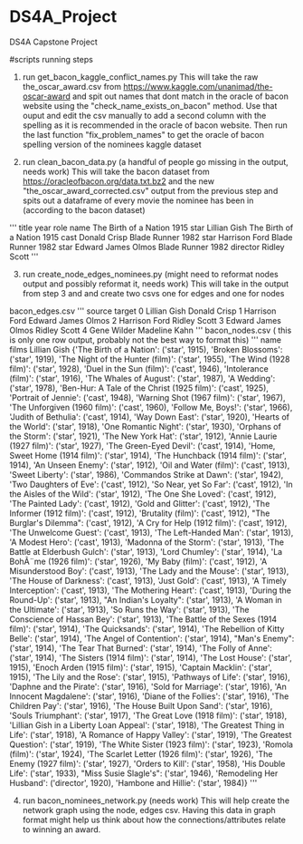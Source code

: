 # DS4A_Project
DS4A Capstone Project


#scripts running steps

1. run get_bacon_kaggle_conflict_names.py
This will take the raw the_oscar_award.csv from https://www.kaggle.com/unanimad/the-oscar-award and spit out names that dont match in the oracle of bacon website using the "check_name_exists_on_bacon" method. Use that ouput and edit the csv manually to add a second column with the spelling as it is recommended in the oracle of bacon website. Then run the last function "fix_problem_names" to get the oracle of bacon spelling version of the nominees kaggle dataset

2. run clean_bacon_data.py (a handful of people go missing in the output, needs work)
This will take the bacon dataset from https://oracleofbacon.org/data.txt.bz2
and the new "the_oscar_award_corrected.csv" output from the previous step and 
spits out a dataframe of every movie the nominee has been in (according to the bacon dataset)

'''
title	year	role	name
The Birth of a Nation	1915	star	Lillian Gish
The Birth of a Nation	1915	cast	Donald Crisp
Blade Runner	1982	star	Harrison Ford
Blade Runner	1982	star	Edward James Olmos
Blade Runner	1982	director	Ridley Scott
'''


3. run create_node_edges_nominees.py (might need to reformat nodes output and possibly reformat it, needs work)
This will take in the output from step 3 and 
and create two csvs one for edges and one for nodes

bacon_edges.csv
'''
               source              target
0        Lillian Gish        Donald Crisp
1       Harrison Ford  Edward James Olmos
2       Harrison Ford        Ridley Scott
3  Edward James Olmos        Ridley Scott
4         Gene Wilder       Madeline Kahn
'''
bacon_nodes.csv ( this is only one row output, probably not the best way to format this)
'''
name	films
Lillian Gish	{'The Birth of a Nation': ('star', 1915), 'Broken Blossoms': ('star', 1919), 'The Night of the Hunter (film)': ('star', 1955), 'The Wind (1928 film)': ('star', 1928), 'Duel in the Sun (film)': ('cast', 1946), 'Intolerance (film)': ('star', 1916), 'The Whales of August': ('star', 1987), 'A Wedding': ('star', 1978), 'Ben-Hur: A Tale of the Christ (1925 film)': ('cast', 1925), 'Portrait of Jennie': ('cast', 1948), 'Warning Shot (1967 film)': ('star', 1967), 'The Unforgiven (1960 film)': ('cast', 1960), 'Follow Me, Boys!': ('star', 1966), 'Judith of Bethulia': ('cast', 1914), 'Way Down East': ('star', 1920), 'Hearts of the World': ('star', 1918), 'One Romantic Night': ('star', 1930), 'Orphans of the Storm': ('star', 1921), 'The New York Hat': ('star', 1912), 'Annie Laurie (1927 film)': ('star', 1927), 'The Green-Eyed Devil': ('cast', 1914), 'Home, Sweet Home (1914 film)': ('star', 1914), 'The Hunchback (1914 film)': ('star', 1914), 'An Unseen Enemy': ('star', 1912), 'Oil and Water (film)': ('cast', 1913), 'Sweet Liberty': ('star', 1986), 'Commandos Strike at Dawn': ('star', 1942), 'Two Daughters of Eve': ('cast', 1912), 'So Near, yet So Far': ('cast', 1912), 'In the Aisles of the Wild': ('star', 1912), 'The One She Loved': ('cast', 1912), 'The Painted Lady': ('cast', 1912), 'Gold and Glitter': ('cast', 1912), 'The Informer (1912 film)': ('cast', 1912), 'Brutality (film)': ('cast', 1912), "The Burglar's Dilemma": ('cast', 1912), 'A Cry for Help (1912 film)': ('cast', 1912), 'The Unwelcome Guest': ('cast', 1913), 'The Left-Handed Man': ('star', 1913), 'A Modest Hero': ('cast', 1913), 'Madonna of the Storm': ('star', 1913), 'The Battle at Elderbush Gulch': ('star', 1913), 'Lord Chumley': ('star', 1914), 'La BohÃ¨me (1926 film)': ('star', 1926), 'My Baby (film)': ('cast', 1912), 'A Misunderstood Boy': ('cast', 1913), 'The Lady and the Mouse': ('star', 1913), 'The House of Darkness': ('cast', 1913), 'Just Gold': ('cast', 1913), 'A Timely Interception': ('cast', 1913), 'The Mothering Heart': ('cast', 1913), 'During the Round-Up': ('star', 1913), "An Indian's Loyalty": ('star', 1913), 'A Woman in the Ultimate': ('star', 1913), 'So Runs the Way': ('star', 1913), 'The Conscience of Hassan Bey': ('star', 1913), 'The Battle of the Sexes (1914 film)': ('star', 1914), 'The Quicksands': ('star', 1914), 'The Rebellion of Kitty Belle': ('star', 1914), 'The Angel of Contention': ('star', 1914), "Man's Enemy": ('star', 1914), 'The Tear That Burned': ('star', 1914), 'The Folly of Anne': ('star', 1914), 'The Sisters (1914 film)': ('star', 1914), 'The Lost House': ('star', 1915), 'Enoch Arden (1915 film)': ('star', 1915), 'Captain Macklin': ('star', 1915), 'The Lily and the Rose': ('star', 1915), 'Pathways of Life': ('star', 1916), 'Daphne and the Pirate': ('star', 1916), 'Sold for Marriage': ('star', 1916), 'An Innocent Magdalene': ('star', 1916), 'Diane of the Follies': ('star', 1916), 'The Children Pay': ('star', 1916), 'The House Built Upon Sand': ('star', 1916), 'Souls Triumphant': ('star', 1917), 'The Great Love (1918 film)': ('star', 1918), 'Lillian Gish in a Liberty Loan Appeal': ('star', 1918), 'The Greatest Thing in Life': ('star', 1918), 'A Romance of Happy Valley': ('star', 1919), 'The Greatest Question': ('star', 1919), 'The White Sister (1923 film)': ('star', 1923), 'Romola (film)': ('star', 1924), 'The Scarlet Letter (1926 film)': ('star', 1926), 'The Enemy (1927 film)': ('star', 1927), 'Orders to Kill': ('star', 1958), 'His Double Life': ('star', 1933), "Miss Susie Slagle's": ('star', 1946), 'Remodeling Her Husband': ('director', 1920), 'Hambone and Hillie': ('star', 1984)}
'''

4. run bacon_nominees_network.py (needs work)
This will help create the network graph using the node, edges csv.
Having this data in graph format might help us think about how the connections/attributes relate to winning an award.
